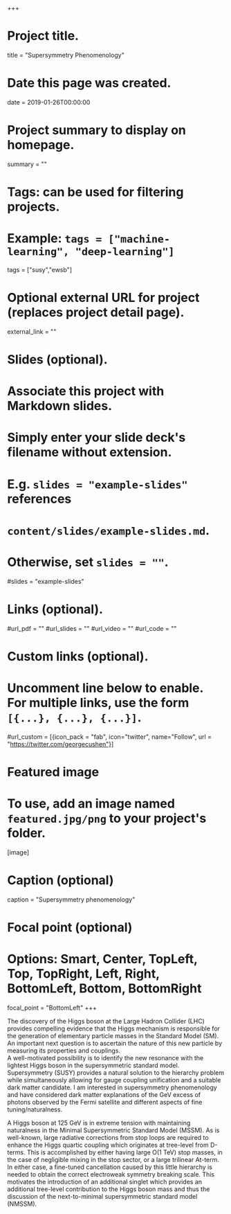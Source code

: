 +++
# Project title.
title = "Supersymmetry Phenomenology"

# Date this page was created.
date = 2019-01-26T00:00:00

# Project summary to display on homepage.
summary = ""

# Tags: can be used for filtering projects.
# Example: `tags = ["machine-learning", "deep-learning"]`
tags = ["susy","ewsb"]

# Optional external URL for project (replaces project detail page).
external_link = ""

# Slides (optional).
#   Associate this project with Markdown slides.
#   Simply enter your slide deck's filename without extension.
#   E.g. `slides = "example-slides"` references 
#   `content/slides/example-slides.md`.
#   Otherwise, set `slides = ""`.
#slides = "example-slides"

# Links (optional).
#url_pdf = ""
#url_slides = ""
#url_video = ""
#url_code = ""

# Custom links (optional).
#   Uncomment line below to enable. For multiple links, use the form `[{...}, {...}, {...}]`.
#url_custom = [{icon_pack = "fab", icon="twitter", name="Follow", url = "https://twitter.com/georgecushen"}]

# Featured image
# To use, add an image named `featured.jpg/png` to your project's folder. 
[image]
  # Caption (optional)
  caption = "Supersymmetry phenomenology"
  
  # Focal point (optional)
  # Options: Smart, Center, TopLeft, Top, TopRight, Left, Right, BottomLeft, Bottom, BottomRight
  focal_point = "BottomLeft"
+++

The discovery of the Higgs boson at the Large Hadron Collider (LHC) provides compelling evidence that the Higgs mechanism is responsible for the generation of elementary particle masses in the Standard Model (SM). An important next question is to ascertain the nature of this new particle by measuring its properties and couplings.  
A well-motivated possibility is to identify the new resonance with the lightest Higgs boson in the supersymmetric standard model. Supersymmetry (SUSY) provides a natural solution to the hierarchy problem while simultaneously allowing for gauge coupling unification and a suitable dark matter candidate. I am interested in supersymmetry phenomenology and have considered dark matter explanations of the GeV excess of photons observed by the Fermi satellite and different aspects of fine tuning/naturalness.

A Higgs  boson  at  125  GeV  is  in  extreme  tension  with  maintaining  naturalness  in  the Minimal Supersymmetric Standard Model (MSSM). As is well-known, large radiative corrections from stop loops are required to enhance the Higgs quartic coupling which originates at tree-level from D-terms.  This is accomplished by either having large O(1 TeV) stop masses,  in the case of negligible  mixing in  the stop  sector,  or a  large trilinear At-term.  In either  case,  a  fine-tuned cancellation caused by this little hierarchy is needed to obtain the correct electroweak symmetry breaking scale. This motivates the introduction of an additional singlet which provides an additional tree-level contribution to the Higgs boson mass and thus the discussion of the next-to-minimal supersymmetric standard model (NMSSM).
